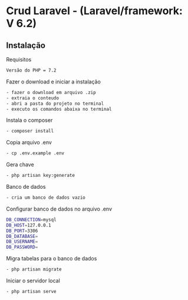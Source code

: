 # Crud Laravel - (Laravel/framework: V 6.2)

## Instalação

Requisitos
```bash
Versão do PHP = 7.2
```

Fazer o download e iniciar a instalação 
```bash
- fazer o download em arquivo .zip
- extraia o conteudo
- abri a pasta do projeto no terminal
- executo os comandos abaixa no terminal
```

Instala o composer
```bash
- composer install
```

Copia arquivo .env
```bash
- cp .env.example .env
```

Gera chave
```bash
- php artisan key:generate
```
Banco de dados
```bash
- cria um banco de dados vazio 
```

Configurar banco de dados no arquivo .env
```bash
DB_CONNECTION=mysql
DB_HOST=127.0.0.1
DB_PORT=3306
DB_DATABASE= 
DB_USERNAME=
DB_PASSWORD=
```

Migra tabelas para o banco de dados
```bash
- php artisan migrate
```

Iniciar o servidor local
```bash
- php artisan serve
```
